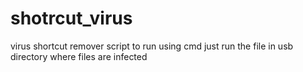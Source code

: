 # shotrcut_virus
virus shortcut remover script
to run using cmd 
just run the file in usb directory where files are infected
